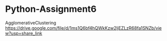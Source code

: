 # Python-Assignment6
 AgglomerativeClustering
https://drive.google.com/file/d/1ms1Q6bf4hQWkKzw2ljEZLzR68fa1SNZb/view?usp=share_link
